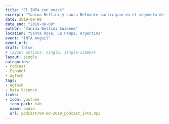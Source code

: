 ```yaml
---
title: "El INTA con voz/s"
excerpt: "Yanina Bellini y Laura Belmonte participan en el segmento de radio El INTA con Voz/s"
date: 2019-08-08
date_end: "2019-08-08"
author: "Yanina Bellini Saibene"
location: "Santa Rosa, La Pampa, Argentina"
event: "INTA Anguil"
event_url: 
draft: false
# layout options: single, single-sidebar
layout: single
categories:
- Podcast
- Español
- AgTech
tags:
- AgTech
- Data Science
links:
- icon: youtube
  icon_pack: fab
  name: audio
  url: podcast/08-08-2019_podcast_inta.mp3
---
```


